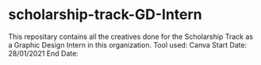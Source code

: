 # scholarship-track-GD-Intern
This repositary contains all the creatives done for the Scholarship Track as a Graphic Design Intern in this organization.
Tool used: Canva
Start Date: 28/01/2021
End Date: 
